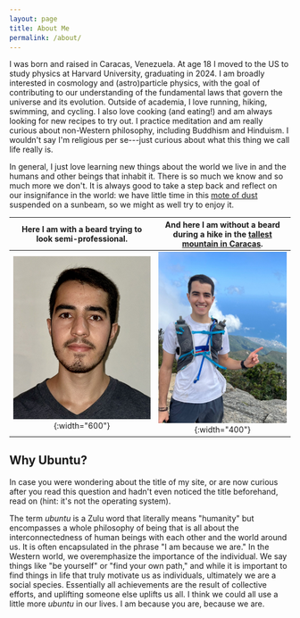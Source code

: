 ```yaml
---
layout: page
title: About Me
permalink: /about/
---
```

I was born and raised in Caracas, Venezuela. At age 18 I moved to the US to study physics at Harvard University, graduating in 2024. I am broadly interested in cosmology and (astro)particle physics, with the goal of contributing to our understanding of the fundamental laws that govern the universe and its evolution. Outside of academia, I love running, hiking, swimming, and cycling. I also love cooking (and eating!) and am always looking for new recipes to try out. I practice meditation and am really curious about non-Western philosophy, including Buddhism and Hinduism. I wouldn't say I'm religious per se---just curious about what this thing we call life really is.

In general, I just love learning new things about the world we live in and the humans and other beings that inhabit it. There is so much we know and so much more we don't. It is always good to take a step back and reflect on our insignifance in the world: we have little time in this [mote of dust](https://www.youtube.com/watch?v=wupToqz1e2g&pp=ygUNcGFsZSBibHVlIGRvdA%3D%3D) suspended on a sunbeam, so we might as well try to enjoy it.

<!-- Here I am with a beard trying to look semi-professional.
![Santiago with a beard](./assets/beard.jpeg){:width="60%"}

And here I am without a beard during a hike in the [tallest mountain in Caracas](https://en.wikipedia.org/wiki/El_Ávila_National_Park).
![Santiago without a beard on a hike](./assets/hike.jpg) -->

<!-- Here I am with a beard trying to look semi-professional. | And here I am without a beard during a hike in the [tallest mountain in Caracas](https://en.wikipedia.org/wiki/El_Ávila_National_Park).
:-------------------------:|:-------------------------:
![Santiago with a beard](./assets/beard.jpeg)  |  ![Santiago without a beard on a hike](./assets/hike.jpg) -->

| Here I am with a beard trying to look semi-professional. | And here I am without a beard during a hike in the [tallest mountain in Caracas](https://en.wikipedia.org/wiki/El_Ávila_National_Park). |
|:-------------------------:|:-------------------------:|
| ![Santiago with a beard](./assets/beard.jpeg){:width="600"}  | ![Santiago without a beard on a hike](./assets/hike.jpg){:width="400"} |

## Why Ubuntu?
In case you were wondering about the title of my site, or are now curious after you read this question and hadn't even noticed the title beforehand, read on (hint: it's not the operating system).

The term *ubuntu* is a Zulu word that literally means "humanity" but encompasses a whole philosophy of being that is all about the interconnectedness of human beings with each other and the world around us. It is often encapsulated in the phrase "I am because we are." In the Western world, we overemphasize the importance of the individual. We say things like "be yourself" or "find your own path," and while it is important to find things in life that truly motivate us as individuals, ultimately we are a social species. Essentially all achievements are the result of collective efforts, and uplifting someone else uplifts us all. I think we could all use a little more *ubuntu* in our lives. I am because you are, because we are.

